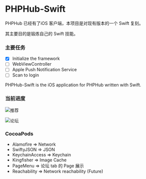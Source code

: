 # PHPHub-Swift

PHPHub 已经有了iOS 客户端，本项目是对现有版本的一个 Swift 复刻。

其主要目的是锻炼自己的 Swift 技能。

### 主要任务

- [x] Initialize the framework
- [ ] WebViewController
- [ ] Apple Push Notification Service
- [ ] Scan to login

PHPHub-Swift is the iOS application for PHPHub written with Swift.

### 当前进度

![推荐](https://raw.githubusercontent.com/nine-rec/PHPHub-Swift/master/ScreenShot/ScreenShot%202015-12-17%2001.16.04.png)

![论坛](https://raw.githubusercontent.com/nine-rec/PHPHub-Swift/master/ScreenShot/ScreenShot%202015-12-17%2000.20.15.png)

### CocoaPods

* Alamofire => Network
* SwiftyJSON => JSON
* KeychainAccess => Keychain
* Kingfisher => Image Cache
* PageMenu => 论坛 tab 的 Page 展示
* Reachability => Network reachability (Future)

